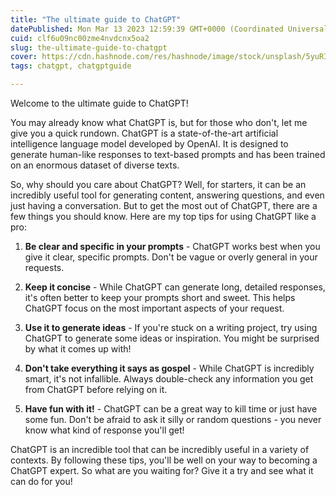 ```yaml
---
title: "The ultimate guide to ChatGPT"
datePublished: Mon Mar 13 2023 12:59:39 GMT+0000 (Coordinated Universal Time)
cuid: clf6u09nc00zme4nvdcnx5oa2
slug: the-ultimate-guide-to-chatgpt
cover: https://cdn.hashnode.com/res/hashnode/image/stock/unsplash/5yuRImxKOcU/upload/a675ab5d6c6d5e7d140c066b58653c7e.jpeg
tags: chatgpt, chatgptguide

---
```


Welcome to the ultimate guide to ChatGPT!

You may already know what ChatGPT is, but for those who don't, let me give you a quick rundown. ChatGPT is a state-of-the-art artificial intelligence language model developed by OpenAI. It is designed to generate human-like responses to text-based prompts and has been trained on an enormous dataset of diverse texts.

So, why should you care about ChatGPT? Well, for starters, it can be an incredibly useful tool for generating content, answering questions, and even just having a conversation. But to get the most out of ChatGPT, there are a few things you should know. Here are my top tips for using ChatGPT like a pro:

1. **Be clear and specific in your prompts** - ChatGPT works best when you give it clear, specific prompts. Don't be vague or overly general in your requests.
    
2. **Keep it concise** - While ChatGPT can generate long, detailed responses, it's often better to keep your prompts short and sweet. This helps ChatGPT focus on the most important aspects of your request.
    
3. **Use it to generate ideas** - If you're stuck on a writing project, try using ChatGPT to generate some ideas or inspiration. You might be surprised by what it comes up with!
    
4. **Don't take everything it says as gospel** - While ChatGPT is incredibly smart, it's not infallible. Always double-check any information you get from ChatGPT before relying on it.
    
5. **Have fun with it!** \- ChatGPT can be a great way to kill time or just have some fun. Don't be afraid to ask it silly or random questions - you never know what kind of response you'll get!
    

ChatGPT is an incredible tool that can be incredibly useful in a variety of contexts. By following these tips, you'll be well on your way to becoming a ChatGPT expert. So what are you waiting for? Give it a try and see what it can do for you!